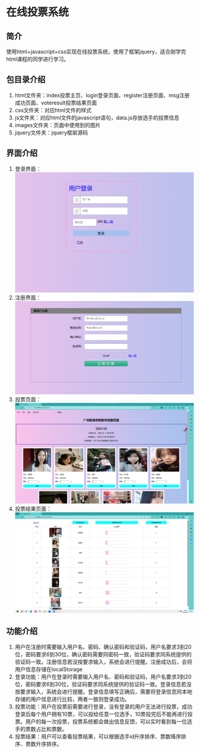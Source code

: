 # 在线投票系统

## 简介
使用html+javascript+css实现在线投票系统，使用了框架jquery，适合刚学完html课程的同学进行学习。

## 包目录介绍
<ol>
<li>
    html文件夹：index投票主页、login登录页面、register注册页面、msg注册成功页面、voteresult投票结果页面
</li>
<li>
    css文件夹：对应html文件的样式
</li>
<li>
    js文件夹：对应html文件的javascript语句，data.js存放选手的投票信息
</li>
<li>
    images文件夹：页面中使用到的图片
</li>
<li>
    jquery文件夹：jquery框架源码
</li>
</ol>

## 界面介绍
<ol>
<li>
    登录界面：<br/>
    <img src="interface/登录页面.png" alt="登录页面" title="登录页面">
</li>
<li>
    注册界面：<br/>
    <img src="interface/注册页面.png" alt="注册页面" title="注册页面">
</li>
<li>
    投票页面：<br/>
    <img src="interface/投票界面.png" alt="主页" title="主页">
</li>
<li>
    投票结果页面：<br/>
    <img src="interface/投票结果.png" alt="投票结果页面" title="投票结果页面">
</li>
</ol>

## 功能介绍
<ol>
<li>
    用户在注册时需要输入用户名、密码、确认密码和验证码，用户名要求3到20位，密码要求6到30位，确认密码需要同密码一致，验证码要求同系统提供的验证码一致。注册信息若没按要求输入，系统会进行提醒。注册成功后，会将用户信息存储在localStorage
</li>
<li>
    登录功能：用户在登录时需要输入用户名、密码和验证码，用户名要求3到20位，密码要求6到30位，验证码要求同系统提供的验证码一致。登录信息若没按要求输入，系统会进行提醒。登录信息填写正确后，需要将登录信息同本地存储的用户信息进行比较，两者一致则登录成功。
</li>
<li>
    投票功能：用户在投票前需要进行登录，没有登录的用户无法进行投票，成功登录后每个用户拥有10票，可以投给任意一位选手，10票投完后不能再进行投票。用户的每一次投票，投票系统都会做出信息反馈，可以实时看到每一位选手的票数占比和票数。
</li>
<li>
    投票结果：用户可以查看投票结果，可以根据选手id升序排序、票数降序排序、票数升序排序。
</li>
</ol>
